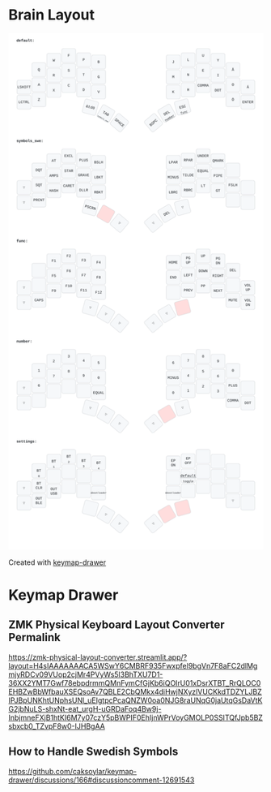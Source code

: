 # Brain Layout

![image](docs/export/brain.svg)

Created with <a href="https://github.com/caksoylar/keymap-drawer">keymap-drawer</a>

# Keymap Drawer

## ZMK Physical Keyboard Layout Converter Permalink

https://zmk-physical-layout-converter.streamlit.app/?layout=H4sIAAAAAAACA5WSwY6CMBRF935Fwxpfel9bgVn7F8aFC2dlMgmjyRDCv09VUop2cjMr4PVyWs5l3BhTXU7D1-36XX2YMT7Gwf78ebpdrmmQMnFymCfGjKb6iQOIrU01xDsrXTBT_RrQLOC0EHBZwBbWfbauXSEQsoAv7QBLE2CbQMkx4diHwjNXyzlVUCKkdTDZYLJBZIPJBpUNKhtUNphsUNl_uEIgtpcPcaQNZW0oa0NJG8raUNqG0jaUtqGsDaVtKG2jbNuLS-shxNt-eat_urgH-uGRDaFoq4Bw9j-InbjmneFXjB1htKI6M7y07czY5pBWPIF0EhIjnWPrVoyGMOLP0SSITQfJpb5BZsbxcb0_TZvpF8w0-IJHBgAA

## How to Handle Swedish Symbols

https://github.com/caksoylar/keymap-drawer/discussions/166#discussioncomment-12691543

<!--
# Sweep layout
![image](docs/export/sweep.png)

# Brain layout
![image](docs/export/brain.png)

# Symbol mnemonic/reminders
![image](https://user-images.githubusercontent.com/38097580/201288652-b7363230-00dc-4a81-8a46-78db945c48f5.png)

# TODO:
- [] Finish layout for brain
- [] Mnemonics in markdown instead of the picture
- [] Caps word [more info](https://getreuer.info/posts/keyboards/caps-word/index.html)
- [] Caps number [more info](https://github.com/zmkfirmware/zmk/pull/1451) -->
